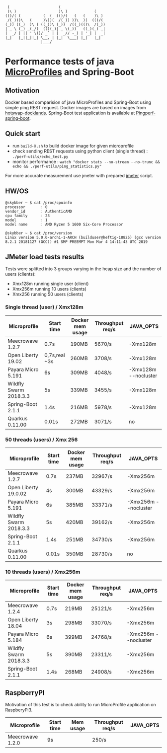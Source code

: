      (                      (
     )\ )                   )\ )            (
    (()/( (          (  (  (()/(   (   (    )\ )
     /(_)))\   (     )\))(  /(_)) ))\  )(  (()/(
    (_)) ((_)  )\ ) ((_))\ (_))  /((_)(()\  /(_))
    | _ \ (_) _(_/(  (()(_)| _ \(_))   ((_)(_) _|
    |  _/ | || ' \))/ _` | |  _// -_) | '_| |  _|
    |_|   |_||_||_| \__, | |_|  \___| |_|   |_|
                    |___/

# Performance tests of java [MicroProfiles](https://microprofile.io/) and Spring-Boot

## Motivation

Docker based comparision of java MicroProfiles and Spring-Boot using simple ping REST request. Docker images are based
on images from [hotswap-docklands](https://github.com/HotswapProjects/hotswap-docklands). Spring-Boot test application 
is available at [Pingperf-spring-boot](https://github.com/HotswapProjects/pingperf-spring-boot). 

## Quick start

* run `build-X.sh` to build docker image for given microprofile
* check sending REST requests using python client (single thread) : `./perf-utils/echo_test.py`
* monitor performance : `watch "docker stats --no-stream --no-trunc && echo && ./perf-utils/ping_statistics.py"`

For more accurate measurement use jmeter with prepared [jmeter](https://github.com/HotswapProjects/pingperf/jmeter_50users.jmx) script.

## HW/OS
```
@skybber ~ $ cat /proc/cpuinfo
processor       : 0
vendor_id       : AuthenticAMD
cpu family      : 23
model           : 1
model name      : AMD Ryzen 5 1600 Six-Core Processor

@skybber ~ $ cat /proc/version 
Linux version 5.0.0-arch1-1-ARCH (builduser@heftig-18825) (gcc version 8.2.1 20181127 (GCC)) #1 SMP PREEMPT Mon Mar 4 14:11:43 UTC 2019
```

## JMeter load tests results

Tests were splitted into 3 groups varying in the heap size and the number of users (clients):

- Xmx128m running single user (client)
- Xmx256m running 10 users (clients)
- Xmx256 running 50 users (clients)

### Single thread (user) / Xmx128m

|Microprofile|Start time|Docker mem usage|Throughput req/s|JAVA_OPTS|
|------------|----------|----------------|----------------|---------|
|Meecrowave 1.2.7|0.7s|190MB|5670/s|-Xmx128m|
|Open Liberty 19.02|0,7s,real ~3s|260MB|3708/s|-Xmx128m|
|Payara Micro 5.191|6s|309MB|4048/s|-Xmx128m --nocluster|
|Wildfly Swarm 2018.3.3|5s|339MB|3455/s|-Xmx128m|
|Spring-Boot 2.1.1|1.4s|216MB|5978/s|-Xmx128m|
|Quarkus 0.11.00 |0.01s|272MB|3071/s|no|

### 50 threads (users) / Xmx 256

|Microprofile|Start time|Docker mem usage|Throughput req/s|JAVA_OPTS|
|------------|----------|----------------|----------------|---------|
|Meecrowave 1.2.7|0.7s|237MB|32967/s|-Xmx256m|
|Open Liberty 19.0.02|4s|300MB|43329/s|-Xmx256m|
|Payara Micro 5.191|6s|385MB|33371/s|-Xmx256m --nocluster|
|Wildfly Swarm 2018.3.3|5s|420MB|39162/s|-Xmx256m|
|Spring-Boot 2.1.1|1.4s|251MB|34730/s|-Xmx256m|
|Quarkus 0.11.00 |0.01s|350MB|28730/s|no|

### 10 threads (users) / Xmx256m

|Microprofile|Start time|Docker mem usage|Throughput req/s|JAVA_OPTS|
|------------|----------|----------------|----------------|---------|
|Meecrowave 1.2.4|0.7s|219MB|25121/s|-Xmx256m|
|Open Liberty 18.04|3s|298MB|33070/s|-Xmx256m|
|Payara Micro 5.184|6s|399MB|24768/s|-Xmx256m --nocluster|
|Wildfly Swarm 2018.3.3|5s|390MB|23311/s|-Xmx256m|
|Spring-Boot 2.1.1|1.4s|268MB|24908/s|-Xmx256m|

## RaspberryPI

Motivation of this test is to check ability to run MicroProfile application on RaspberyPi3.

|Microprofile|Start time|Mem usage|Throughput req/s|JAVA_OPTS|
|------------|----------|----------------|----------------|---------|
|Meecrowave 1.2.0|9s||250/s||
